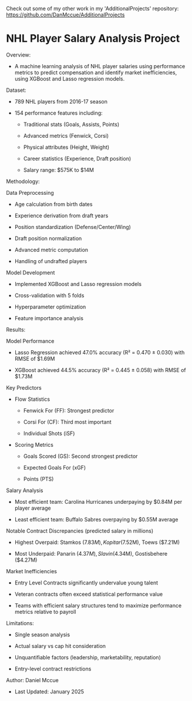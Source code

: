 Check out some of my other work in my 'AdditionalProjects' repository: https://github.com/DanMccue/AdditionalProjects


# NHL Player Salary Analysis Project



Overview:

- A machine learning analysis of NHL player salaries using performance metrics to predict compensation and identify market inefficiencies, using XGBoost and Lasso regression models.



Dataset:

- 789 NHL players from 2016-17 season

- 154 performance features including:

	- Traditional stats (Goals, Assists, Points)

	- Advanced metrics (Fenwick, Corsi)

	- Physical attributes (Height, Weight)

 	- Career statistics (Experience, Draft position)

  	- Salary range: $575K to $14M

 

Methodology:

Data Preprocessing

- Age calculation from birth dates

- Experience derivation from draft years

- Position standardization (Defense/Center/Wing)

- Draft position normalization

- Advanced metric computation

- Handling of undrafted players



Model Development

- Implemented XGBoost and Lasso regression models

- Cross-validation with 5 folds

- Hyperparameter optimization

- Feature importance analysis



Results:

Model Performance

- Lasso Regression achieved 47.0% accuracy (R² = 0.470 ± 0.030) with RMSE of $1.69M

- XGBoost achieved 44.5% accuracy (R² = 0.445 ± 0.058) with RMSE of $1.73M

Key Predictors

- Flow Statistics

	- Fenwick For (FF): Strongest predictor
	
 	- Corsi For (CF): Third most important

	- Individual Shots (iSF)

- Scoring Metrics

	- Goals Scored (GS): Second strongest predictor

	- Expected Goals For (xGF)

	- Points (PTS)
 
Salary Analysis

- Most efficient team: Carolina Hurricanes underpaying by $0.84M per player average

- Least efficient team: Buffalo Sabres overpaying by $0.55M average

Notable Contract Discrepancies (predicted salary in millions)

- Highest Overpaid: Stamkos ($7.83M), Kopitar ($7.52M), Toews ($7.21M)

- Most Underpaid: Panarin ($4.37M), Slavin ($4.34M), Gostisbehere ($4.27M)

Market Inefficiencies

- Entry Level Contracts significantly undervalue young talent

- Veteran contracts often exceed statistical performance value

- Teams with efficient salary structures tend to maximize performance metrics relative to payroll



Limitations:

- Single season analysis

- Actual salary vs cap hit consideration

- Unquantifiable factors (leadership, marketability, reputation)
  
- Entry-level contract restrictions


Author:
Daniel Mccue
 - Last Updated: January 2025
